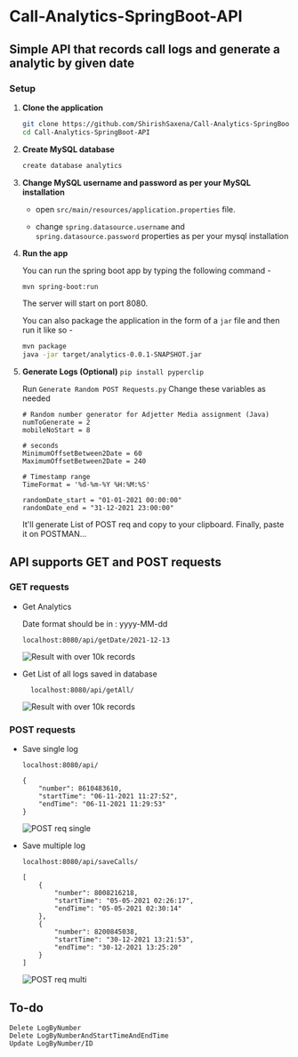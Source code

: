 # Call-Analytics-SpringBoot-API
## Simple API that records call logs and generate a analytic by given date

### Setup


1. **Clone the application**

	```bash
	git clone https://github.com/ShirishSaxena/Call-Analytics-SpringBoot-API.git
	cd Call-Analytics-SpringBoot-API
	```

2. **Create MySQL database**

	```bash
	create database analytics
	```

3. **Change MySQL username and password as per your MySQL installation**

	+ open `src/main/resources/application.properties` file.

	+ change `spring.datasource.username` and `spring.datasource.password` properties as per your mysql installation

4. **Run the app**

	You can run the spring boot app by typing the following command -

	```bash
	mvn spring-boot:run
	```

	The server will start on port 8080.

	You can also package the application in the form of a `jar` file and then run it like so -

	```bash
	mvn package
	java -jar target/analytics-0.0.1-SNAPSHOT.jar
	```
4. **Generate Logs (Optional)**
	```pip install pyperclip```
	
	Run `Generate Random POST Requests.py`
	Change these variables as needed
	```
	# Random number generator for Adjetter Media assignment (Java)
	numToGenerate = 2
	mobileNoStart = 8

	# seconds
	MinimumOffsetBetween2Date = 60
	MaximumOffsetBetween2Date = 240

	# Timestamp range
	TimeFormat = '%d-%m-%Y %H:%M:%S'

	randomDate_start = "01-01-2021 00:00:00"
	randomDate_end = "31-12-2021 23:00:00"
	```
	It'll generate List of POST req and copy to your clipboard. Finally, paste it on POSTMAN...

## API supports GET and POST requests
### GET requests
* Get Analytics

	Date format should be in : yyyy-MM-dd
	
	```
	localhost:8080/api/getDate/2021-12-13
	```
	
	![Result with over 10k records](https://i.imgur.com/BtBhVtg.png)
	
* Get List of all logs saved in database

        localhost:8080/api/getAll/
	
	![Result with over 10k records](https://i.imgur.com/LqGm1KQ.png)
	
### POST requests
* Save single log

	```
	localhost:8080/api/
	```

	```
	{
		"number": 8610483610,
		"startTime": "06-11-2021 11:27:52",
		"endTime": "06-11-2021 11:29:53"
	}
	```
	
	![POST req single](https://user-images.githubusercontent.com/6762915/146578293-31d7e04e-2594-49ca-a4a0-1016397a619f.png)

* Save multiple log
	```
	localhost:8080/api/saveCalls/
	```
	
	```
	[
		{
			"number": 8008216218,
			"startTime": "05-05-2021 02:26:17",
			"endTime": "05-05-2021 02:30:14"
		},
		{
			"number": 8200845038,
			"startTime": "30-12-2021 13:21:53",
			"endTime": "30-12-2021 13:25:20"
		}
	]
	
	```

	
	![POST req multi](https://user-images.githubusercontent.com/6762915/146578693-1f3ce4af-3c87-4105-b099-4cd21e631a01.png)


## To-do

	Delete LogByNumber
	Delete LogByNumberAndStartTimeAndEndTime
	Update LogByNumber/ID
